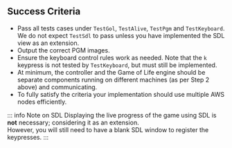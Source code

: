 <!--@include: index.md-->
#

## Success Criteria

- Pass all tests cases under `TestGol`, `TestAlive`, `TestPgm` and `TestKeyboard`. We do not expect `TestSdl` to pass unless you have implemented the SDL view as an extension.
- Output the correct PGM images.
- Ensure the keyboard control rules work as needed. Note that the `k` keypress is not tested by `TestKeyboard`, but must still be implemented.
- At minimum, the controller and the Game of Life engine should be separate components running on different machines (as per Step 2 above) and communicating.
- To fully satisfy the criteria your implementation should use multiple AWS nodes efficiently.

::: info Note on SDL
Displaying the live progress of the game using SDL is **not** necessary; considering it as an extension.
\
However, you will still need to have a blank SDL window to register the keypresses.
:::
